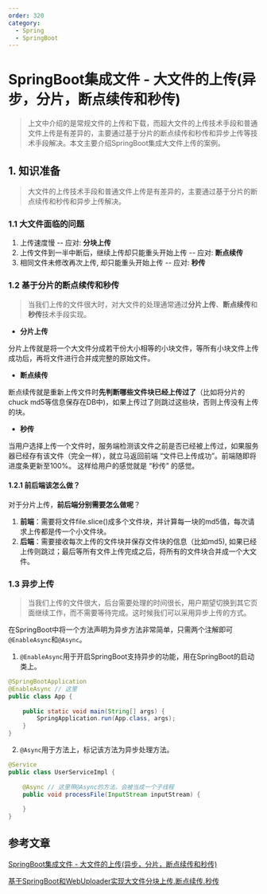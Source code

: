 ```yaml
---
order: 320
category:
  - Spring
  - SpringBoot
---
```

# SpringBoot集成文件 - 大文件的上传(异步，分片，断点续传和秒传)

> 上文中介绍的是常规文件的上传和下载，而超大文件的上传技术手段和普通文件上传是有差异的，主要通过基于分片的断点续传和秒传和异步上传等技术手段解决。本文主要介绍SpringBoot集成大文件上传的案例。

## 1. 知识准备

> 大文件的上传技术手段和普通文件上传是有差异的，主要通过基于分片的断点续传和秒传和异步上传解决。

### 1.1 大文件面临的问题

1. 上传速度慢 -- 应对: **分块上传**
2. 上传文件到一半中断后，继续上传却只能重头开始上传 -- 应对: **断点续传**
3. 相同文件未修改再次上传, 却只能重头开始上传 -- 应对: **秒传**

### 1.2 基于分片的断点续传和秒传

> 当我们上传的文件很大时，对大文件的处理通常通过**分片上传**、**断点续传**和**秒传**技术手段实现。

- **分片上传**

分片上传就是将一个大文件分成若干份大小相等的小块文件，等所有小块文件上传成功后，再将文件进行合并成完整的原始文件。

- **断点续传**

断点续传就是重新上传文件时**先判断哪些文件块已经上传过了**（比如将分片的chuck md5等信息保存在DB中)，如果上传过了则跳过这些块，否则上传没有上传的块。

- **秒传**

当用户选择上传一个文件时，服务端检测该文件之前是否已经被上传过，如果服务器已经存有该文件（完全一样），就立马返回前端 “文件已上传成功”。前端随即将进度条更新至100%。 这样给用户的感觉就是 “秒传” 的感觉。

#### 1.2.1 前后端该怎么做？

对于分片上传，**前后端分别需要怎么做呢**？

1. **前端**：需要将文件file.slice()成多个文件块，并计算每一块的md5值，每次请求上传都是传一个小文件块。
2. **后端**：需要接收每次上传的文件块并保存文件块的信息（比如md5), 如果已经上传则跳过；最后等所有文件上传完成之后，将所有的文件块合并成一个大文件。

### 1.3 异步上传

> 当我们上传的文件很大，后台需要处理的时间很长，用户期望切换到其它页面继续工作，而不需要等待完成。这时候我们可以采用异步上传的方式。

在SpringBoot中将一个方法声明为异步方法非常简单，只需两个注解即可`@EnableAsync`和`@Async`。

1. `@EnableAsync`用于开启SpringBoot支持异步的功能，用在SpringBoot的启动类上。

```java
@SpringBootApplication
@EnableAsync // 这里
public class App {
 
    public static void main(String[] args) {
        SpringApplication.run(App.class, args);
    }
}
```

2. `@Async`用于方法上，标记该方法为异步处理方法。

```java
@Service
public class UserServiceImpl {
 
    @Async // 这里带@Async的方法，会被当成一个子线程
    public void processFile(InputStream inputStream) {
        
    }
}
```

## 参考文章

[SpringBoot集成文件 - 大文件的上传(异步，分片，断点续传和秒传)](https://pdai.tech/md/spring/springboot/springboot-x-file-upload-bigfile.html)

[基于SpringBoot和WebUploader实现大文件分块上传.断点续传.秒传](https://blog.csdn.net/fly910905/article/details/114284285)